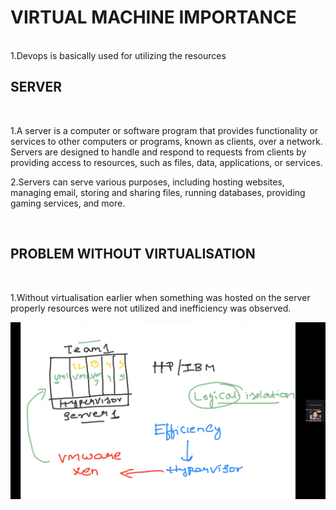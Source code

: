 # VIRTUAL MACHINE IMPORTANCE
<br>
1.Devops is basically used for utilizing the resources

## SERVER
<br>

1.A server is a computer or software program that provides functionality or services to other computers or programs, known as clients, over a network. Servers are designed to handle and respond to requests from clients by providing access to resources, such as files, data, applications, or services. 
<br>

2.Servers can serve various purposes, including hosting websites, managing email, storing and sharing files, running databases, providing gaming services, and more.

<br>

## PROBLEM WITHOUT VIRTUALISATION

<br>

1.Without virtualisation earlier when something was hosted on the server properly resources were
  not utilized and inefficiency was observed.

  ![Alt text](image-1.png)